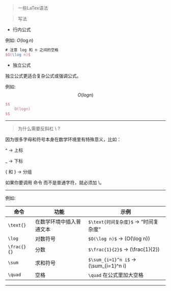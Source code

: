 > 一些LaTex语法

> 写法

- 行内公式

例如: $O(\log n)$

```latex
# 注意 log 和 n 之间的空格
$O(\log n)$
```

- 独立公式 

独立公式更适合复杂公式或强调公式。

例如:
$$
    O(logn)
$$

```latex
$$
    O(logn)
$$
```

---

> 为什么需要反斜杠 \ ?

因为很多字母和符号本身在数学环境里有特殊意义，比如：

^ → 上标

_ → 下标

{ 和 } → 分组

如果你要调用 命令 而不是普通字符，就必须加 \。

---

例如:

| 命令          | 功能           | 示例                                    |
| ----------- | ------------ | ------------------------------------- |
| `\text{}`   | 在数学环境中插入普通文本 | `$\text{时间复杂度}$` → “时间复杂度”            |
| `\log`      | 对数符号         | `$O(\log n)$` → (O(\log n))           |
| `\frac{}{}` | 分数           | `$\frac{1}{2}$` → (\frac{1}{2})       |
| `\sum`      | 求和符号         | `$\sum_{i=1}^n i$` → (\sum_{i=1}^n i) |
| `\quad`     | 空格           | `\quad` 在公式里加大空格                      |

---

